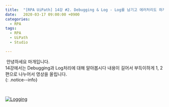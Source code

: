 ```yaml
---
title:  "[RPA UiPath] 14강 #2. Debugging & Log - Log를 남기고 에러처리도 하자"
date:   2020-03-17 09:00:00 +0900
categories:
  - RPA
tags:
  - RPA
  - UiPath
  - Studio

---
```


&nbsp;안녕하세요 마개입니다.  
14강에서는 Debugging과 Log처리에 대해 알아봅시다 
내용이 길어서 부득이하게 1, 2편으로 나누어서 영상을 올립니다.  
{: .notice--info}

<br>

[![Logging](http://img.youtube.com/vi/zYmQtZMdaUI/maxresdefault.jpg)](https://www.youtube.com/watch?v=zYmQtZMdaUI)
